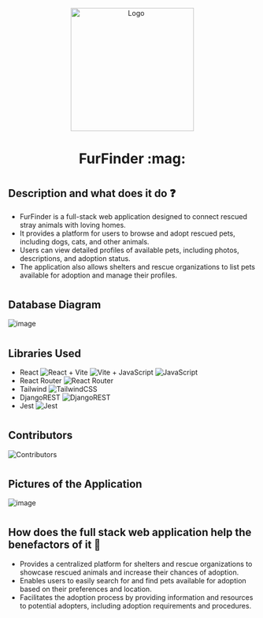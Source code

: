 
<p align="center">
  <img src="https://github.com/FCPongs/ReactDjango-Elective/assets/137862066/3c6ce56f-e319-48f2-84b7-a9cf8e74e07a" alt="Logo" width="250" height="250">
</p>

<h1 align="center">FurFinder :mag:</h1>

# <h2>Description and what does it do :question:</h2>
- FurFinder is a full-stack web application designed to connect rescued stray animals with loving homes.
- It provides a platform for users to browse and adopt rescued pets, including dogs, cats, and other animals.
- Users can view detailed profiles of available pets, including photos, descriptions, and adoption status.
- The application also allows shelters and rescue organizations to list pets available for adoption and manage their profiles.

# <h2>Database Diagram</h2>
![image](https://github.com/FCPongs/ReactDjango-Elective/assets/137862066/662b0200-deb3-4601-bd6e-f9e4e09e3d50)

# <h2>Libraries Used</h2>
- React ![React](https://img.shields.io/badge/react-%2320232a.svg?style=for-the-badge&logo=react&logoColor=%2361DAFB) + Vite ![Vite](https://img.shields.io/badge/vite-%23646CFF.svg?style=for-the-badge&logo=vite&logoColor=white) + JavaScript ![JavaScript](https://img.shields.io/badge/javascript-%23323330.svg?style=for-the-badge&logo=javascript&logoColor=%23F7DF1E)
- React Router ![React Router](https://img.shields.io/badge/React_Router-CA4245?style=for-the-badge&logo=react-router&logoColor=white)
- Tailwind 	![TailwindCSS](https://img.shields.io/badge/tailwindcss-%2338B2AC.svg?style=for-the-badge&logo=tailwind-css&logoColor=white)
- DjangoREST ![DjangoREST](https://img.shields.io/badge/DJANGO-REST-ff1709?style=for-the-badge&logo=django&logoColor=white&color=ff1709&labelColor=gray)
- Jest ![Jest](https://img.shields.io/badge/-jest-%23C21325?style=for-the-badge&logo=jest&logoColor=white)

# <h2>Contributors</h2>
![Contributors](https://github.com/FCPongs/ReactDjango-Elective/assets/137862066/f719862b-23df-4185-8537-42c194c7e450)

# <h2>Pictures of the Application</h2>
![image](https://github.com/FCPongs/ReactDjango-Elective/assets/137862066/c2566de9-d2ba-4670-b378-30173837f703)

# <h2>How does the full stack web application help the benefactors of it :open_hands:</h2>
- Provides a centralized platform for shelters and rescue organizations to showcase rescued animals and increase their chances of adoption.
- Enables users to easily search for and find pets available for adoption based on their preferences and location.
- Facilitates the adoption process by providing information and resources to potential adopters, including adoption requirements and procedures.
